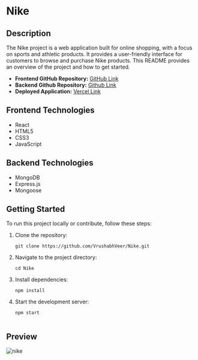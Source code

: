 # Nike

## Description
The Nike project is a web application built for online shopping, with a focus on sports and athletic products. It provides a user-friendly interface for customers to browse and purchase Nike products. This README provides an overview of the project and how to get started.

- **Frontend GitHub Repository:** [GitHub Link](https://github.com/VrushabhVeer/Nike)
- **Backend Github Repository:** [Github Link](https://github.com/VrushabhVeer/nike-db)
- **Deployed Application:** [Vercel Link](https://nike-shopping.vercel.app)

## Frontend Technologies

- React
- HTML5
- CSS3
- JavaScript

## Backend Technologies

- MongoDB
- Express.js
- Mongoose

## Getting Started

To run this project locally or contribute, follow these steps:

1. Clone the repository:
   ```shell
   git clone https://github.com/VrushabhVeer/Nike.git

2. Navigate to the project directory:
   ```shell
   cd Nike

3. Install dependencies:
   ```shell
   npm install

4. Start the development server:
   ```shell
   npm start


## Preview

![nike](https://github.com/VrushabhVeer/Nike/assets/99570200/0222e5e2-2d4a-476f-aa8d-2b8d8c4e80c5)
